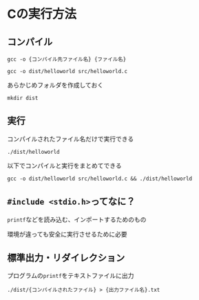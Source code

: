 # Cの実行方法

## コンパイル

`gcc -o {コンパイル先ファイル名} {ファイル名}`

```
gcc -o dist/helloworld src/helloworld.c
```

あらかじめフォルダを作成しておく

```
mkdir dist
```

## 実行

コンパイルされたファイル名だけで実行できる

```
./dist/helloworld
```

以下でコンパイルと実行をまとめてできる

```
gcc -o dist/helloworld src/helloworld.c && ./dist/helloworld
```

## `#include <stdio.h>`ってなに？

`printf`などを読み込む、インポートするためのもの

環境が違っても安全に実行させるために必要

## 標準出力・リダイレクション

プログラムの`printf`をテキストファイルに出力

```
./dist/{コンパイルされたファイル} > {出力ファイル名}.txt
```